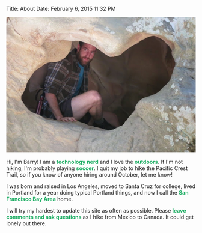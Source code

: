 Title: About
Date: February 6, 2015 11:32 PM

<div class="post-image">
<img src="/images/about.jpg">
</div>

Hi, I'm Barry!  I am a <strong><span style="color: #1DAD63">technology nerd</span></strong> and I love the <strong><span style="color: #1DAD63">outdoors</span></strong>.  If I'm not hiking, I'm probably playing <strong><span style="color: #1DAD63">soccer</span></strong>.  I quit my job to hike the Pacific Crest Trail, so if you know of anyone hiring around October, let me know!

I was born and raised in Los Angeles, moved to Santa Cruz for college, lived in Portland for a year doing typical Portland things, and now I call the <strong><span style="color: #1DAD63">San Francisco Bay Area</span></strong> home.

I will try my hardest to update this site as often as possible.  Please <strong><span style="color: #1DAD63">leave comments and ask questions</span></strong> as I hike from Mexico to Canada.  It could get lonely out there.